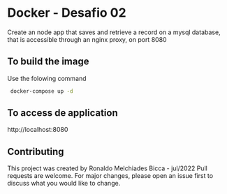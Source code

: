# Docker - Desafio 02
Create an node app that saves and retrieve a record on a mysql database, that is accessible through an nginx proxy, on port 8080

## To build the image
Use the folowing command

```bash
 docker-compose up -d
```
## To access de application
http://localhost:8080

## Contributing
This project was created by Ronaldo Melchiades Bicca - jul/2022
Pull requests are welcome. 
For major changes, please open an issue first to discuss what you would like to change.


